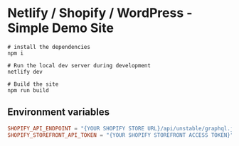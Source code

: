 # Netlify / Shopify / WordPress - Simple Demo Site

```
# install the dependencies
npm i

# Run the local dev server during development
netlify dev

# Build the site
npm run build
```

## Environment variables

```conf
SHOPIFY_API_ENDPOINT = "{YOUR SHOPIFY STORE URL}/api/unstable/graphql.json"
SHOPIFY_STOREFRONT_API_TOKEN = "{YOUR SHOPIFY STOREFRONT ACCESS TOKEN}"
```

